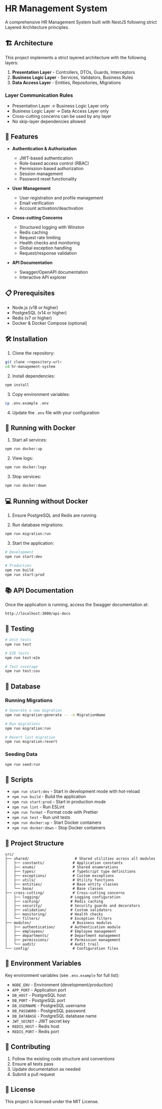 # HR Management System

A comprehensive HR Management System built with NestJS following strict Layered Architecture principles.

## 🏗️ Architecture

This project implements a strict layered architecture with the following layers:

1. **Presentation Layer** - Controllers, DTOs, Guards, Interceptors
2. **Business Logic Layer** - Services, Validators, Business Rules
3. **Data Access Layer** - Entities, Repositories, Migrations

### Layer Communication Rules
- Presentation Layer → Business Logic Layer only
- Business Logic Layer → Data Access Layer only
- Cross-cutting concerns can be used by any layer
- No skip-layer dependencies allowed

## 🚀 Features

- **Authentication & Authorization**
  - JWT-based authentication
  - Role-based access control (RBAC)
  - Permission-based authorization
  - Session management
  - Password reset functionality

- **User Management**
  - User registration and profile management
  - Email verification
  - Account activation/deactivation

- **Cross-cutting Concerns**
  - Structured logging with Winston
  - Redis caching
  - Request rate limiting
  - Health checks and monitoring
  - Global exception handling
  - Request/response validation

- **API Documentation**
  - Swagger/OpenAPI documentation
  - Interactive API explorer

## 📋 Prerequisites

- Node.js (v18 or higher)
- PostgreSQL (v14 or higher)
- Redis (v7 or higher)
- Docker & Docker Compose (optional)

## 🛠️ Installation

1. Clone the repository:
```bash
git clone <repository-url>
cd hr-management-system
```

2. Install dependencies:
```bash
npm install
```

3. Copy environment variables:
```bash
cp .env.example .env
```

4. Update the `.env` file with your configuration

## 🐳 Running with Docker

1. Start all services:
```bash
npm run docker:up
```

2. View logs:
```bash
npm run docker:logs
```

3. Stop services:
```bash
npm run docker:down
```

## 💻 Running without Docker

1. Ensure PostgreSQL and Redis are running

2. Run database migrations:
```bash
npm run migration:run
```

3. Start the application:
```bash
# Development
npm run start:dev

# Production
npm run build
npm run start:prod
```

## 📚 API Documentation

Once the application is running, access the Swagger documentation at:
```
http://localhost:3000/api-docs
```

## 🧪 Testing

```bash
# Unit tests
npm run test

# E2E tests
npm run test:e2e

# Test coverage
npm run test:cov
```

## 📝 Database

### Running Migrations

```bash
# Generate a new migration
npm run migration:generate -- -n MigrationName

# Run migrations
npm run migration:run

# Revert last migration
npm run migration:revert
```

### Seeding Data

```bash
npm run seed:run
```

## 🔧 Scripts

- `npm run start:dev` - Start in development mode with hot-reload
- `npm run build` - Build the application
- `npm run start:prod` - Start in production mode
- `npm run lint` - Run ESLint
- `npm run format` - Format code with Prettier
- `npm run test` - Run unit tests
- `npm run docker:up` - Start Docker containers
- `npm run docker:down` - Stop Docker containers

## 📁 Project Structure

```
src/
├── shared/                     # Shared utilities across all modules
│   ├── constants/             # Application constants
│   ├── enums/                 # Shared enumerations
│   ├── types/                 # TypeScript type definitions
│   ├── exceptions/            # Custom exceptions
│   ├── utils/                 # Utility functions
│   ├── entities/              # Base entity classes
│   └── base/                  # Base classes
├── cross-cutting/             # Cross-cutting concerns
│   ├── logging/              # Logging configuration
│   ├── caching/              # Redis caching
│   ├── security/             # Security guards and decorators
│   ├── validation/           # Custom validators
│   ├── monitoring/           # Health checks
│   └── filters/              # Exception filters
├── modules/                   # Business modules
│   ├── authentication/       # Authentication module
│   ├── employees/            # Employee management
│   ├── departments/          # Department management
│   ├── permissions/          # Permission management
│   └── audit/                # Audit trail
└── config/                    # Configuration files
```

## 🔐 Environment Variables

Key environment variables (see `.env.example` for full list):

- `NODE_ENV` - Environment (development/production)
- `APP_PORT` - Application port
- `DB_HOST` - PostgreSQL host
- `DB_PORT` - PostgreSQL port
- `DB_USERNAME` - PostgreSQL username
- `DB_PASSWORD` - PostgreSQL password
- `DB_DATABASE` - PostgreSQL database name
- `JWT_SECRET` - JWT secret key
- `REDIS_HOST` - Redis host
- `REDIS_PORT` - Redis port

## 🤝 Contributing

1. Follow the existing code structure and conventions
2. Ensure all tests pass
3. Update documentation as needed
4. Submit a pull request

## 📄 License

This project is licensed under the MIT License.